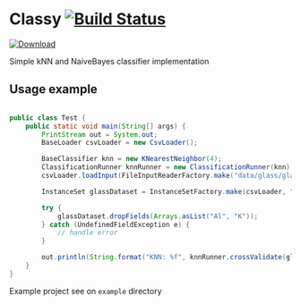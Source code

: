 # Classy [![Build Status](https://travis-ci.org/koneko096/Classy.svg?branch=master)](https://travis-ci.org/koneko096/Classy)
 [ ![Download](https://api.bintray.com/packages/koneko096/maven/classy-core/images/download.svg) ](https://bintray.com/koneko096/maven/classy-core/_latestVersion)
 
Simple kNN and NaiveBayes classifier implementation

## Usage example

```java

public class Test {
    public static void main(String[] args) {
        PrintStream out = System.out;
        BaseLoader csvLoader = new CsvLoader();

        BaseClassifier knn = new KNearestNeighbor(4);
        ClassificationRunner knnRunner = new ClassificationRunner(knn);
        csvLoader.loadInput(FileInputReaderFactory.make("data/glass/glass.csv"));

        InstanceSet glassDataset = InstanceSetFactory.make(csvLoader, "glass dataset");

        try {
            glassDataset.dropFields(Arrays.asList("Al", "K"));
        } catch (UndefinedFieldException e) {
            // handle error
        }

        out.println(String.format("KNN: %f", knnRunner.crossValidate(glassDataset, 10)));
    }
}

```

Example project see on `example` directory
